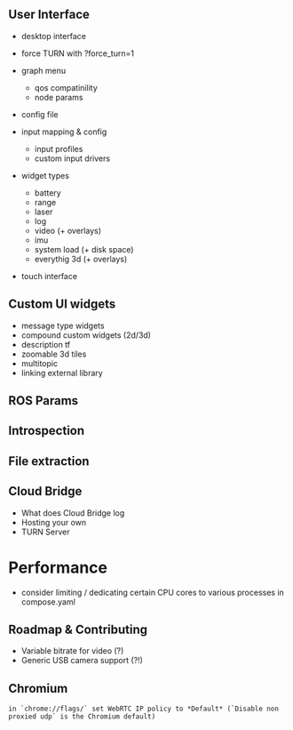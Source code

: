 
## User Interface
- desktop interface 
- force TURN with ?force_turn=1
- graph menu 
    - qos compatinility
    - node params
- config file
- input mapping & config
    - input profiles
    - custom input drivers
    
- widget types
    - battery
    - range
    - laser
    - log
    - video (+ overlays)
    - imu
    - system load (+ disk space)
    - everythig 3d (+ overlays)
- touch interface

## Custom UI widgets
- message type widgets
- compound custom widgets (2d/3d)
- description tf
- zoomable 3d tiles
- multitopic
- linking external library

## ROS Params

## Introspection

## File extraction

## Cloud Bridge
- What does Cloud Bridge log
- Hosting your own
- TURN Server

# Performance 
- consider limiting / dedicating certain CPU cores to various processes in compose.yaml

## Roadmap & Contributing

- Variable bitrate for video (?)
- Generic USB camera support (?!)

## Chromium
    in `chrome://flags/` set WebRTC IP policy to *Default* (`Disable non proxied udp` is the Chromium default)
